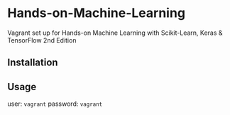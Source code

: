 # Hands-on-Machine-Learning
Vagrant set up for Hands-on Machine Learning with Scikit-Learn, Keras &amp; TensorFlow 2nd Edition

## Installation

## Usage
user: `vagrant` password: `vagrant`
